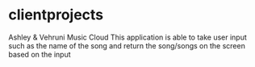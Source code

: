 # clientprojects
Ashley & Vehruni
Music Cloud
This application is able to take user input such as the name of the song and return the song/songs on the screen based on the input
